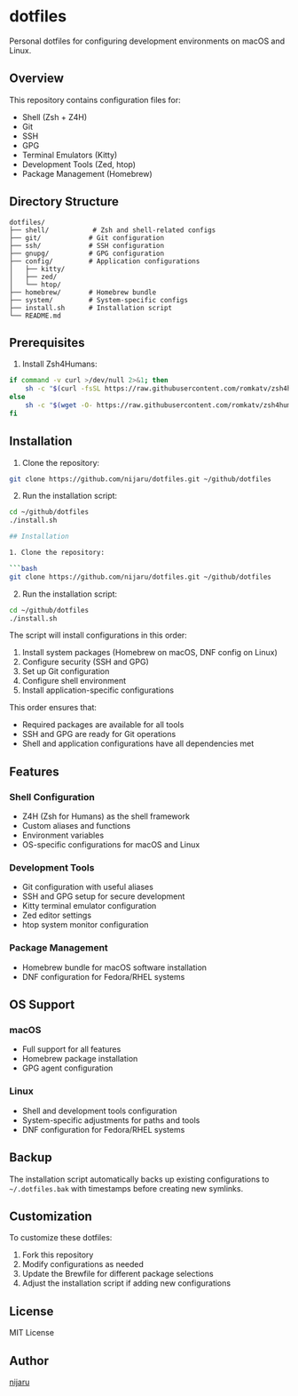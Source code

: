 # dotfiles

Personal dotfiles for configuring development environments on macOS and Linux.

## Overview

This repository contains configuration files for:

- Shell (Zsh + Z4H)
- Git
- SSH
- GPG
- Terminal Emulators (Kitty)
- Development Tools (Zed, htop)
- Package Management (Homebrew)

## Directory Structure

```
dotfiles/
├── shell/           # Zsh and shell-related configs
├── git/            # Git configuration
├── ssh/            # SSH configuration
├── gnupg/          # GPG configuration
├── config/         # Application configurations
│   ├── kitty/
│   ├── zed/
│   └── htop/
├── homebrew/       # Homebrew bundle
├── system/         # System-specific configs
├── install.sh      # Installation script
└── README.md
```

## Prerequisites

1. Install Zsh4Humans:

```bash
if command -v curl >/dev/null 2>&1; then
    sh -c "$(curl -fsSL https://raw.githubusercontent.com/romkatv/zsh4humans/v5/install)"
else
    sh -c "$(wget -O- https://raw.githubusercontent.com/romkatv/zsh4humans/v5/install)"
fi
```

## Installation

1. Clone the repository:

```bash
git clone https://github.com/nijaru/dotfiles.git ~/github/dotfiles
```

2. Run the installation script:

````bash
cd ~/github/dotfiles
./install.sh

## Installation

1. Clone the repository:

```bash
git clone https://github.com/nijaru/dotfiles.git ~/github/dotfiles
````

2. Run the installation script:

```bash
cd ~/github/dotfiles
./install.sh
```

The script will install configurations in this order:

1. Install system packages (Homebrew on macOS, DNF config on Linux)
2. Configure security (SSH and GPG)
3. Set up Git configuration
4. Configure shell environment
5. Install application-specific configurations

This order ensures that:

- Required packages are available for all tools
- SSH and GPG are ready for Git operations
- Shell and application configurations have all dependencies met

## Features

### Shell Configuration

- Z4H (Zsh for Humans) as the shell framework
- Custom aliases and functions
- Environment variables
- OS-specific configurations for macOS and Linux

### Development Tools

- Git configuration with useful aliases
- SSH and GPG setup for secure development
- Kitty terminal emulator configuration
- Zed editor settings
- htop system monitor configuration

### Package Management

- Homebrew bundle for macOS software installation
- DNF configuration for Fedora/RHEL systems

## OS Support

### macOS

- Full support for all features
- Homebrew package installation
- GPG agent configuration

### Linux

- Shell and development tools configuration
- System-specific adjustments for paths and tools
- DNF configuration for Fedora/RHEL systems

## Backup

The installation script automatically backs up existing configurations to `~/.dotfiles.bak` with timestamps before creating new symlinks.

## Customization

To customize these dotfiles:

1. Fork this repository
2. Modify configurations as needed
3. Update the Brewfile for different package selections
4. Adjust the installation script if adding new configurations

## License

MIT License

## Author

[nijaru](https://github.com/nijaru)
